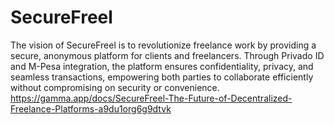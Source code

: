 # SecureFreel
The vision of SecureFreel is to revolutionize freelance work by providing a secure, anonymous platform for clients and freelancers. Through Privado ID and M-Pesa integration, the platform ensures confidentiality, privacy, and seamless transactions, empowering both parties to collaborate efficiently without compromising on security or convenience.
https://gamma.app/docs/SecureFreel-The-Future-of-Decentralized-Freelance-Platforms-a9du1org6g9dtvk
